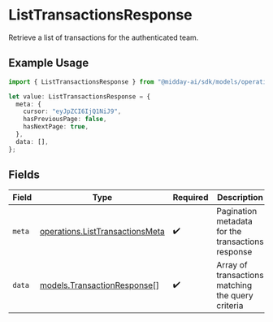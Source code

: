 # ListTransactionsResponse

Retrieve a list of transactions for the authenticated team.

## Example Usage

```typescript
import { ListTransactionsResponse } from "@midday-ai/sdk/models/operations";

let value: ListTransactionsResponse = {
  meta: {
    cursor: "eyJpZCI6IjQ1NiJ9",
    hasPreviousPage: false,
    hasNextPage: true,
  },
  data: [],
};
```

## Fields

| Field                                                                              | Type                                                                               | Required                                                                           | Description                                                                        |
| ---------------------------------------------------------------------------------- | ---------------------------------------------------------------------------------- | ---------------------------------------------------------------------------------- | ---------------------------------------------------------------------------------- |
| `meta`                                                                             | [operations.ListTransactionsMeta](../../models/operations/listtransactionsmeta.md) | :heavy_check_mark:                                                                 | Pagination metadata for the transactions response                                  |
| `data`                                                                             | [models.TransactionResponse](../../models/transactionresponse.md)[]                | :heavy_check_mark:                                                                 | Array of transactions matching the query criteria                                  |